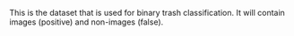 This is the dataset that is used for binary trash classification. 
It will contain images (positive) and non-images (false).